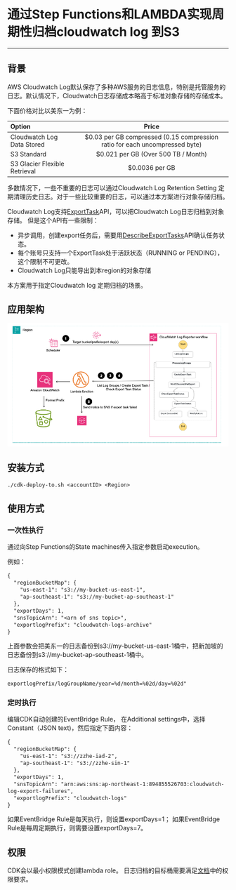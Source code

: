 # 通过Step Functions和LAMBDA实现周期性归档cloudwatch log 到S3

---
## 背景
AWS Cloudwatch Log默认保存了多种AWS服务的日志信息，特别是托管服务的日志。默认情况下，Cloudwatch日志存储成本略高于标准对象存储的存储成本。

下面价格对比以美东一为例：


| Option                        |                                    Price                                    |
|:------------------------------|:---------------------------------------------------------------------------:|
| Cloudwatch Log Data Stored    | $0.03 per GB compressed (0.15 compression ratio for each uncompressed byte) |
| S3 Standard                   |                     $0.021 per GB (Over 500 TB / Month)                     |                              |                                                                             |
| S3 Glacier Flexible Retrieval |                               $0.0036 per GB                                |

多数情况下，一些不重要的日志可以通过Cloudwatch Log Retention Setting 定期清理历史日志。对于一些比较重要的日志，可以通过本方案进行对象存储归档。

Cloudwatch Log支持[ExportTask](https://docs.aws.amazon.com/AmazonCloudWatchLogs/latest/APIReference/API_CreateExportTask.html)API，可以把Cloudwatch Log日志归档到对象存储。 但是这个API有一些限制：

* 异步调用，创建export任务后，需要用[DescribeExportTasks](https://docs.aws.amazon.com/AmazonCloudWatchLogs/latest/APIReference/API_DescribeExportTasks.html)API确认任务状态。
* 每个账号只支持一个ExportTask处于活跃状态（RUNNING or PENDING），这个限制不可更改。
* Cloudwatch Log只能导出到本region的对象存储

本方案用于指定Cloudwatch log 定期归档的场景。

## 应用架构

![架构图](picture/step-functions-cw-log-exporter-architecture.png)

## 安装方式

```aws
./cdk-deploy-to.sh <accountID> <Region> 
```

## 使用方式

### 一次性执行
通过向Step Functions的State machines传入指定参数启动execution。

例如：

```aws
{
  "regionBucketMap": {
    "us-east-1": "s3://my-bucket-us-east-1",
    "ap-southeast-1": "s3://my-bucket-ap-southeast-1"
  },
  "exportDays": 1,
  "snsTopicArn": "<arn of sns topic>",
  "exportlogPrefix": "cloudwatch-logs-archive"
}
```

上面参数会把美东一的日志备份到s3://my-bucket-us-east-1桶中，把新加坡的日志备份到s3://my-bucket-ap-southeast-1桶中。

日志保存的格式如下：

```aws
exportlogPrefix/logGroupName/year=%d/month=%02d/day=%02d"
```

### 定时执行

编辑CDK自动创建的EventBridge Rule， 在Additional settings中，选择Constant（JSON text)，然后指定下面内容：

```aws
{
  "regionBucketMap": {
    "us-east-1": "s3://zzhe-iad-2",
    "ap-southeast-1": "s3://zzhe-sin-1"
  },
  "exportDays": 1,
  "snsTopicArn": "arn:aws:sns:ap-northeast-1:894855526703:cloudwatch-log-export-failures",
  "exportlogPrefix": "cloudwatch-logs"
}
```

如果EventBridge Rule是每天执行，则设置exportDays=1； 如果EventBridge Rule是每周定期执行，则需要设置exportDays=7。

## 权限

CDK会以最小权限模式创建lambda role。 日志归档的目标桶需要满足[文档](https://docs.aws.amazon.com/AmazonCloudWatch/latest/logs/S3ExportTasksConsole.html)中的权限要求。

